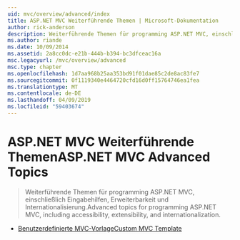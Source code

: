 ```yaml
---
uid: mvc/overview/advanced/index
title: ASP.NET MVC Weiterführende Themen | Microsoft-Dokumentation
author: rick-anderson
description: Weiterführende Themen für programming ASP.NET MVC, einschließlich Eingabehilfen, Erweiterbarkeit und Internationalisierung.
ms.author: riande
ms.date: 10/09/2014
ms.assetid: 2a8cc0dc-e21b-444b-b394-bc3dfceac16a
msc.legacyurl: /mvc/overview/advanced
msc.type: chapter
ms.openlocfilehash: 1d7aa968b25aa353bd91f01dae85c2de8ac83fe7
ms.sourcegitcommit: 0f1119340e4464720cfd16d0ff15764746ea1fea
ms.translationtype: MT
ms.contentlocale: de-DE
ms.lasthandoff: 04/09/2019
ms.locfileid: "59403674"
---
```

# <a name="aspnet-mvc-advanced-topics"></a><span data-ttu-id="be92e-103">ASP.NET MVC Weiterführende Themen</span><span class="sxs-lookup"><span data-stu-id="be92e-103">ASP.NET MVC Advanced Topics</span></span>

> <span data-ttu-id="be92e-104">Weiterführende Themen für programming ASP.NET MVC, einschließlich Eingabehilfen, Erweiterbarkeit und Internationalisierung.</span><span class="sxs-lookup"><span data-stu-id="be92e-104">Advanced topics for programming ASP.NET MVC, including accessibility, extensibility, and internationalization.</span></span>


- [<span data-ttu-id="be92e-105">Benutzerdefinierte MVC-Vorlage</span><span class="sxs-lookup"><span data-stu-id="be92e-105">Custom MVC Template</span></span>](custom-mvc-templates.md)
